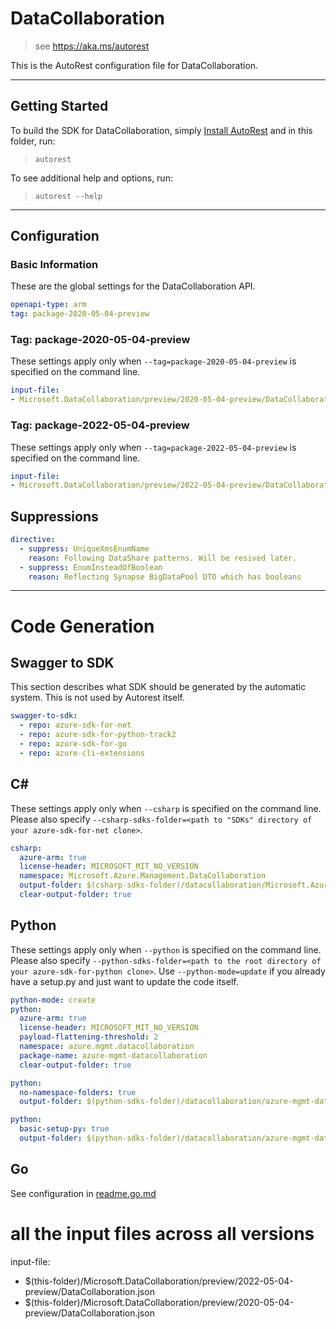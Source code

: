 # DataCollaboration

> see https://aka.ms/autorest

This is the AutoRest configuration file for DataCollaboration.



---
## Getting Started
To build the SDK for DataCollaboration, simply [Install AutoRest](https://aka.ms/autorest/install) and in this folder, run:

> `autorest`

To see additional help and options, run:

> `autorest --help`
---

## Configuration



### Basic Information
These are the global settings for the DataCollaboration API.

``` yaml
openapi-type: arm
tag: package-2020-05-04-preview
```

### Tag: package-2020-05-04-preview

These settings apply only when `--tag=package-2020-05-04-preview` is specified on the command line.

``` yaml $(tag) == 'package-2020-05-04-preview'
input-file:
- Microsoft.DataCollaboration/preview/2020-05-04-preview/DataCollaboration.json
```

### Tag: package-2022-05-04-preview

These settings apply only when `--tag=package-2022-05-04-preview` is specified on the command line.

``` yaml $(tag) == 'package-2022-05-04-preview'
input-file:
- Microsoft.DataCollaboration/preview/2022-05-04-preview/DataCollaboration.json
```

## Suppressions

``` yaml
directive:
  - suppress: UniqueXmsEnumName
    reason: Following DataShare patterns. Will be resived later.
  - suppress: EnumInsteadOfBoolean
    reason: Reflecting Synapse BigDataPool DTO which has booleans
```

---
# Code Generation


## Swagger to SDK

This section describes what SDK should be generated by the automatic system.
This is not used by Autorest itself.

``` yaml $(swagger-to-sdk)
swagger-to-sdk:
  - repo: azure-sdk-for-net
  - repo: azure-sdk-for-python-track2
  - repo: azure-sdk-for-go
  - repo: azure-cli-extensions
```


## C#

These settings apply only when `--csharp` is specified on the command line.
Please also specify `--csharp-sdks-folder=<path to "SDKs" directory of your azure-sdk-for-net clone>`.

``` yaml $(csharp)
csharp:
  azure-arm: true
  license-header: MICROSOFT_MIT_NO_VERSION
  namespace: Microsoft.Azure.Management.DataCollaboration
  output-folder: $(csharp-sdks-folder)/datacollaboration/Microsoft.Azure.Management.DataCollaboration/src/Generated
  clear-output-folder: true
```

## Python

These settings apply only when `--python` is specified on the command line.
Please also specify `--python-sdks-folder=<path to the root directory of your azure-sdk-for-python clone>`.
Use `--python-mode=update` if you already have a setup.py and just want to update the code itself.

``` yaml $(python)
python-mode: create
python:
  azure-arm: true
  license-header: MICROSOFT_MIT_NO_VERSION
  payload-flattening-threshold: 2
  namespace: azure.mgmt.datacollaboration
  package-name: azure-mgmt-datacollaboration
  clear-output-folder: true
```
``` yaml $(python) && $(python-mode) == 'update'
python:
  no-namespace-folders: true
  output-folder: $(python-sdks-folder)/datacollaboration/azure-mgmt-datacollaboration/azure/mgmt/datacollaboration
```
``` yaml $(python) && $(python-mode) == 'create'
python:
  basic-setup-py: true
  output-folder: $(python-sdks-folder)/datacollaboration/azure-mgmt-datacollaboration
```


## Go

See configuration in [readme.go.md](./readme.go.md)


# all the input files across all versions
input-file:
  - $(this-folder)/Microsoft.DataCollaboration/preview/2022-05-04-preview/DataCollaboration.json
  - $(this-folder)/Microsoft.DataCollaboration/preview/2020-05-04-preview/DataCollaboration.json

